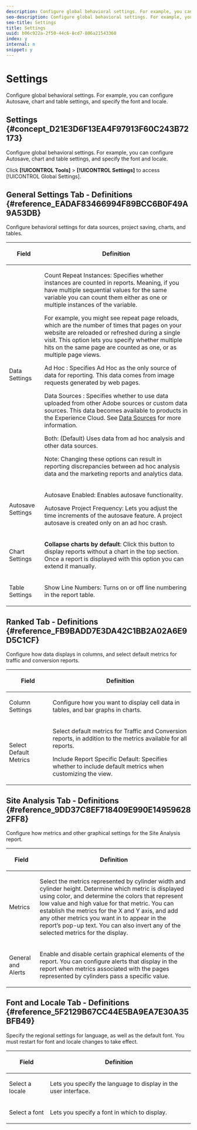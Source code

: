 ```yaml
---
description: Configure global behavioral settings. For example, you can configure Autosave, chart and table settings, and specify the font and locale.
seo-description: Configure global behavioral settings. For example, you can configure Autosave, chart and table settings, and specify the font and locale.
seo-title: Settings
title: Settings
uuid: b06c922a-2f50-44c6-8cd7-806a21543360
index: y
internal: n
snippet: y
---
```


# Settings

Configure global behavioral settings. For example, you can configure Autosave, chart and table settings, and specify the font and locale.

## Settings {#concept_D21E3D6F13EA4F97913F60C243B72173}

Configure global behavioral settings. For example, you can configure Autosave, chart and table settings, and specify the font and locale. 

Click **[!UICONTROL Tools]** > **[!UICONTROL Settings]** to access [!UICONTROL Global Settings]. 

## General Settings Tab - Definitions {#reference_EADAF83466994F89BCC6B0F49A9A53DB}

Configure behavioral settings for data sources, project saving, charts, and tables.

<!-- 

r_dsc_general_settings.xml

 -->

<table id="table_C18A0F1C9E214EB585A29801BA2400F8"> 
 <thead> 
  <tr> 
   <th colname="col1" class="entry"> <p>Field </p> </th> 
   <th colname="col2" class="entry"> <p>Definition </p> </th> 
  </tr> 
 </thead>
 <tbody> 
  <tr> 
   <td colname="col1"> <p> Data Settings </p> </td> 
   <td colname="col2"> <p> <span class="uicontrol"> Count Repeat Instances</span>: Specifies whether instances are counted in reports. Meaning, if you have multiple sequential values for the same variable you can count them either as one or multiple instances of the variable. </p> <p>For example, you might see repeat page reloads, which are the number of times that pages on your website are reloaded or refreshed during a single visit. This option lets you specify whether multiple hits on the same page are counted as one, or as multiple page views. </p> <p> <span class="uicontrol"> <span class="keyword"> Ad Hoc</span> </span>: Specifies <span class="keyword"> Ad Hoc</span> as the only source of data for reporting. This data comes from image requests generated by web pages. </p> <p> <span class="uicontrol"> <span class="keyword"> Data Sources</span> </span>: Specifies whether to use data uploaded from other Adobe sources or custom data sources. This data becomes available to products in the <span class="keyword"> Experience Cloud</span>. See <a href="http://marketing.adobe.com/resources/help/en_US/sc/datasources/index.html#Data Sources" scope="external" format="html"> Data Sources</a> for more information. </p> <p> <span class="uicontrol"> Both</span>: (Default) Uses data from <span class="keyword"> ad hoc analysis</span> and other data sources. </p> <p>Note: Changing these options can result in reporting discrepancies between <span class="keyword"> ad hoc analysis</span> data and the <span class="keyword"> marketing reports and analytics data.</span> </p> </td> 
  </tr> 
  <tr> 
   <td colname="col1"> <p> Autosave Settings </p> </td> 
   <td colname="col2"> <p> <span class="uicontrol"> Autosave Enabled</span>: Enables autosave functionality. </p> <p> <span class="uicontrol"> Autosave Project Frequency</span>: Lets you adjust the time increments of the autosave feature. A project autosave is created only on an ad hoc crash. </p> </td> 
  </tr> 
  <tr> 
   <td colname="col1"> <p> Chart Settings </p> </td> 
   <td colname="col2"> <p><b>Collapse charts by default</b>: Click this button to display reports without a chart in the top section. Once a report is displayed with this option you can extend it manually. </p> </td> 
  </tr> 
  <tr> 
   <td colname="col1"> <p> Table Settings </p> </td> 
   <td colname="col2"> <p> <span class="uicontrol"> Show Line Numbers</span>: Turns on or off line numbering in the report table. </p> </td> 
  </tr> 
 </tbody> 
</table>

## Ranked Tab - Definitions {#reference_FB9BADD7E3DA42C1BB2A02A6E9D5C1CF}

Configure how data displays in columns, and select default metrics for traffic and conversion reports.

<!-- 

r_dsc_ranked_tab.xml

 -->

<table id="table_6E69CBBDA5AC4D0BBF53AB0F9988FF68"> 
 <thead> 
  <tr> 
   <th colname="col1" class="entry"> <p>Field </p> </th> 
   <th colname="col2" class="entry"> <p>Definition </p> </th> 
  </tr> 
 </thead>
 <tbody> 
  <tr> 
   <td colname="col1"> <p> Column Settings </p> </td> 
   <td colname="col2"> <p>Configure how you want to display cell data in tables, and bar graphs in charts. </p> </td> 
  </tr> 
  <tr> 
   <td colname="col1"> <p>Select Default Metrics </p> </td> 
   <td colname="col2"> <p>Select default metrics for Traffic and Conversion reports, in addition to the metrics available for all reports. </p> <p> <span class="uicontrol"> Include Report Specific Default</span>: Specifies whether to include default metrics when customizing the view. </p> </td> 
  </tr> 
 </tbody> 
</table>

## Site Analysis Tab - Definitions {#reference_9DD37C8EF718409E990E149596282FF8}

Configure how metrics and other graphical settings for the Site Analysis report.

<!-- 

r_dsc_site_analysis_tab.xml

 -->

<table id="table_68B7667B97C74A4D97BB71217B8D807D"> 
 <thead> 
  <tr> 
   <th colname="col1" class="entry"> <p>Field </p> </th> 
   <th colname="col2" class="entry"> <p>Definition </p> </th> 
  </tr> 
 </thead>
 <tbody> 
  <tr> 
   <td colname="col1"> <p> Metrics </p> </td> 
   <td colname="col2"> <p>Select the metrics represented by cylinder width and cylinder height. Determine which metric is displayed using color, and determine the colors that represent low value and high value for that metric. You can establish the metrics for the X and Y axis, and add any other metrics you want in to appear in the report’s pop-up text. You can also invert any of the selected metrics for the display. </p> </td> 
  </tr> 
  <tr> 
   <td colname="col1"> <p> General and Alerts </p> </td> 
   <td colname="col2"> <p>Enable and disable certain graphical elements of the report. You can configure alerts that display in the report when metrics associated with the pages represented by cylinders pass a specific value. </p> </td> 
  </tr> 
 </tbody> 
</table>

## Font and Locale Tab - Definitions {#reference_5F2129B67CC44E5BA9EA7E30A35BFB49}

Specify the regional settings for language, as well as the default font. You must restart for font and locale changes to take effect.

<!-- 

r_dsc_font_locale.xml

 -->

<table id="table_CF3ECB0ED368491A8739BD52216F5BD8"> 
 <thead> 
  <tr> 
   <th colname="col1" class="entry"> <p>Field </p> </th> 
   <th colname="col2" class="entry"> <p>Definition </p> </th> 
  </tr> 
 </thead>
 <tbody> 
  <tr> 
   <td colname="col1"> <p> Select a locale </p> </td> 
   <td colname="col2"> <p> Lets you specify the language to display in the user interface. </p> </td> 
  </tr> 
  <tr> 
   <td colname="col1"> <p>Select a font </p> </td> 
   <td colname="col2"> <p>Lets you specify a font in which to display. </p> </td> 
  </tr> 
 </tbody> 
</table>


